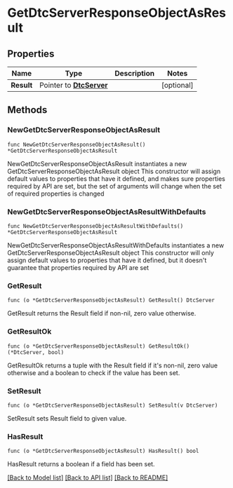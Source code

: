 # GetDtcServerResponseObjectAsResult

## Properties

Name | Type | Description | Notes
------------ | ------------- | ------------- | -------------
**Result** | Pointer to [**DtcServer**](DtcServer.md) |  | [optional] 

## Methods

### NewGetDtcServerResponseObjectAsResult

`func NewGetDtcServerResponseObjectAsResult() *GetDtcServerResponseObjectAsResult`

NewGetDtcServerResponseObjectAsResult instantiates a new GetDtcServerResponseObjectAsResult object
This constructor will assign default values to properties that have it defined,
and makes sure properties required by API are set, but the set of arguments
will change when the set of required properties is changed

### NewGetDtcServerResponseObjectAsResultWithDefaults

`func NewGetDtcServerResponseObjectAsResultWithDefaults() *GetDtcServerResponseObjectAsResult`

NewGetDtcServerResponseObjectAsResultWithDefaults instantiates a new GetDtcServerResponseObjectAsResult object
This constructor will only assign default values to properties that have it defined,
but it doesn't guarantee that properties required by API are set

### GetResult

`func (o *GetDtcServerResponseObjectAsResult) GetResult() DtcServer`

GetResult returns the Result field if non-nil, zero value otherwise.

### GetResultOk

`func (o *GetDtcServerResponseObjectAsResult) GetResultOk() (*DtcServer, bool)`

GetResultOk returns a tuple with the Result field if it's non-nil, zero value otherwise
and a boolean to check if the value has been set.

### SetResult

`func (o *GetDtcServerResponseObjectAsResult) SetResult(v DtcServer)`

SetResult sets Result field to given value.

### HasResult

`func (o *GetDtcServerResponseObjectAsResult) HasResult() bool`

HasResult returns a boolean if a field has been set.


[[Back to Model list]](../README.md#documentation-for-models) [[Back to API list]](../README.md#documentation-for-api-endpoints) [[Back to README]](../README.md)


